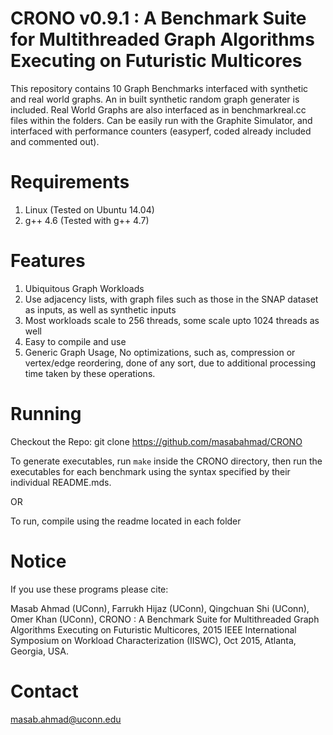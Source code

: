 
CRONO v0.9.1 : A Benchmark Suite for Multithreaded Graph Algorithms Executing on Futuristic Multicores
====================================================================

This repository contains 10 Graph Benchmarks interfaced with synthetic and real world graphs.
An in built synthetic random graph generater is included.
Real World Graphs are also interfaced as in benchmarkreal.cc files within the folders.
Can be easily run with the Graphite Simulator, and interfaced with performance counters (easyperf, coded already included and commented out).

Requirements
============

1. Linux (Tested on Ubuntu 14.04)
2. g++ 4.6 (Tested with g++ 4.7)


Features
=======
1. Ubiquitous Graph Workloads
2. Use adjacency lists, with graph files such as those in the SNAP dataset as inputs, as well as synthetic inputs
3. Most workloads scale to 256 threads, some scale upto 1024 threads as well
4. Easy to compile and use
5. Generic Graph Usage, No optimizations, such as, compression or vertex/edge reordering, done of any sort, due to additional processing time taken by these operations.

Running
=======

Checkout the Repo:
git clone https://github.com/masabahmad/CRONO

To generate executables, run ```make``` inside the CRONO directory, then run the executables for each benchmark using the syntax specified by their individual README.mds.

OR

To run, compile using the readme located in each folder

Notice
======

If you use these programs please cite:

Masab Ahmad (UConn), Farrukh Hijaz (UConn), Qingchuan Shi (UConn), Omer Khan (UConn), CRONO : A Benchmark Suite for Multithreaded Graph Algorithms Executing on Futuristic Multicores, 2015 IEEE International Symposium on Workload Characterization (IISWC), Oct 2015, Atlanta, Georgia, USA.

Contact
=======

masab.ahmad@uconn.edu
